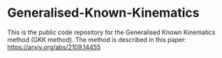 # Generalised-Known-Kinematics
This is the public code repository for the Generalised Known Kinematics method (GKK method). The method is described in this paper: https://arxiv.org/abs/2109.14455
